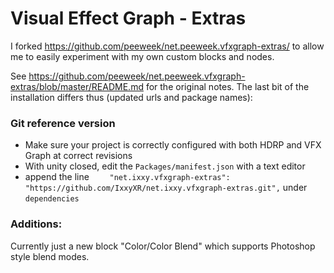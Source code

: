 # Visual Effect Graph - Extras

I forked https://github.com/peeweek/net.peeweek.vfxgraph-extras/ to allow me to easily experiment with my own custom blocks and nodes.

See https://github.com/peeweek/net.peeweek.vfxgraph-extras/blob/master/README.md for the original notes. The last bit of the installation differs thus (updated urls and package names):

### Git reference version

* Make sure your project is correctly configured with both HDRP and VFX Graph at correct revisions 
* With unity closed, edit the `Packages/manifest.json` with a text editor
* append the line `    "net.ixxy.vfxgraph-extras": "https://github.com/IxxyXR/net.ixxy.vfxgraph-extras.git",` under `dependencies`


### Additions:

Currently just a new block "Color/Color Blend" which supports Photoshop style blend modes.
